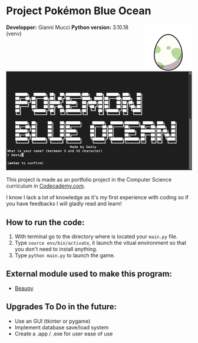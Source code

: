 # Project Pokémon Blue Ocean
<img src= "https://github.com/Desty-MGianni/Pokemon-Blue-Ocean/blob/main/Resources/egg.icns" align= "right">

**Developper:**  Gianni Mucci
**Python version:** 3.10.18 (venv)

![](https://github.com/Desty-MGianni/Pokemon-Blue-Ocean/blob/main/Resources/title.png)

This project is made as an portfolio project in the Computer Science curriculum in [Codecademy.com](https://www.codecademy.com/career-journey/computer-science).

I know I lack a lot of knowledge as it's my first experience with coding so if you have feedbacks I will gladly read and learn!

## How to run the code:

1. With terminal go to the directory where is located your `main.py` file.
2. Type `source env/bin/activate`, it launch the vitual environment so that you don't need to install anything.
3. Type `python main.py` to launch the game.

## External module used to make this program:

- [Beaupy](https://pypi.org/project/beaupy/)

## Upgrades To Do in the future:

- Use an GUI (tkinter or pygame)
- Implement database save/load system
- Create a .app / .exe for user ease of use
